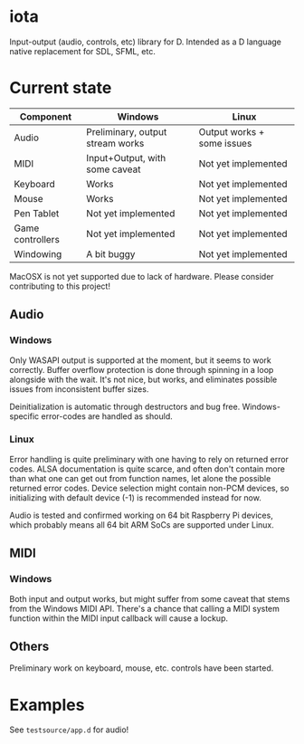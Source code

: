 # iota
Input-output (audio, controls, etc) library for D. Intended as a D language native replacement for SDL, SFML, etc.

# Current state

|Component                 |Windows                             |Linux                               |
|--------------------------|------------------------------------|------------------------------------|
|Audio                     |Preliminary, output stream works    |Output works + some issues          |
|MIDI                      |Input+Output, with some caveat      |Not yet implemented                 |
|Keyboard                  |Works                               |Not yet implemented                 |
|Mouse                     |Works                               |Not yet implemented                 |
|Pen Tablet                |Not yet implemented                 |Not yet implemented                 |
|Game controllers          |Not yet implemented                 |Not yet implemented                 |
|Windowing                 |A bit buggy                         |Not yet implemented                 |

MacOSX is not yet supported due to lack of hardware. Please consider contributing to this project!

## Audio

### Windows

Only WASAPI output is supported at the moment, but it seems to work correctly. Buffer overflow protection is done through spinning in a loop alongside with the wait. It's not nice, but works, and eliminates possible issues from inconsistent buffer sizes.

Deinitialization is automatic through destructors and bug free. Windows-specific error-codes are handled as should.

### Linux

Error handling is quite preliminary with one having to rely on returned error codes. ALSA documentation is quite scarce, and often don't contain more than what one can get out from function names, let alone the possible returned error codes. Device selection might contain non-PCM devices, so initializing with default device (-1) is recommended instead for now.

Audio is tested and confirmed working on 64 bit Raspberry Pi devices, which probably means all 64 bit ARM SoCs are supported under Linux.

## MIDI

### Windows

Both input and output works, but might suffer from some caveat that stems from the Windows MIDI API. There's a chance that calling a MIDI system function within the MIDI input callback will cause a lockup.

## Others

Preliminary work on keyboard, mouse, etc. controls have been started.

# Examples

See `testsource/app.d` for audio!